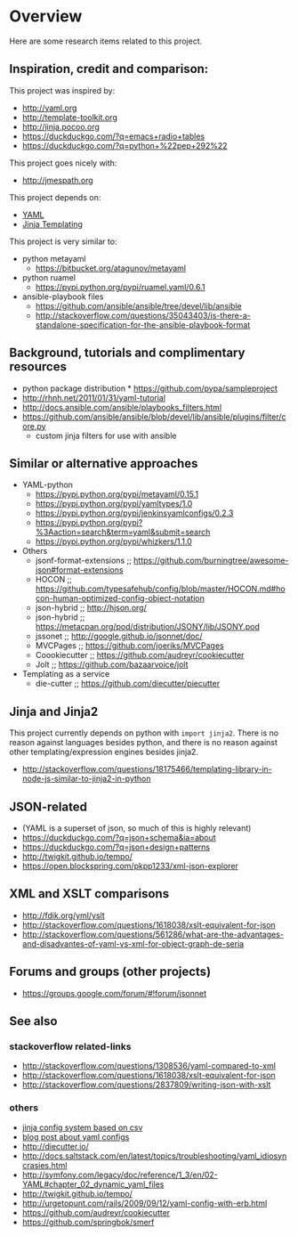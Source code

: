 # Overview

Here are some research items related to this project.

## Inspiration, credit and comparison:

This project was inspired by:

* http://yaml.org
* http://template-toolkit.org
* http://jinja.pocoo.org
* https://duckduckgo.com/?q=emacs+radio+tables
* https://duckduckgo.com/?q=python+%22pep+292%22

This project goes nicely with:
* http://jmespath.org

This project depends on:

* [YAML](http://yaml.org)
* [Jinja Templating](http://jinja.pocoo.org)

This project is very similar to:

* python metayaml
    * https://bitbucket.org/atagunov/metayaml
* python ruamel
    * https://pypi.python.org/pypi/ruamel.yaml/0.6.1
* ansible-playbook files
    * https://github.com/ansible/ansible/tree/devel/lib/ansible
    * http://stackoverflow.com/questions/35043403/is-there-a-standalone-specification-for-the-ansible-playbook-format

## Background, tutorials and complimentary resources
* python package distribution
      * https://github.com/pypa/sampleproject
* http://rhnh.net/2011/01/31/yaml-tutorial
* http://docs.ansible.com/ansible/playbooks_filters.html
* https://github.com/ansible/ansible/blob/devel/lib/ansible/plugins/filter/core.py
  * custom jinja filters for use with ansible

## Similar or alternative approaches
* YAML-python
   * https://pypi.python.org/pypi/metayaml/0.15.1
   * https://pypi.python.org/pypi/yamltypes/1.0
   * https://pypi.python.org/pypi/jenkinsyamlconfigs/0.2.3
   * https://pypi.python.org/pypi?%3Aaction=search&term=yaml&submit=search
   * https://pypi.python.org/pypi/whizkers/1.1.0
* Others
   * jsonf-format-extensions ;; https://github.com/burningtree/awesome-json#format-extensions
   * HOCON ;; https://github.com/typesafehub/config/blob/master/HOCON.md#hocon-human-optimized-config-object-notation
   * json-hybrid ;; http://hjson.org/
   * json-hybrid ;; https://metacpan.org/pod/distribution/JSONY/lib/JSONY.pod
   * jssonet ;; http://google.github.io/jsonnet/doc/
   * MVCPages ;; https://github.com/joeriks/MVCPages
   * Coookiecutter ;; https://github.com/audreyr/cookiecutter
   * Jolt ;; https://github.com/bazaarvoice/jolt
* Templating as a service
   * die-cutter ;; https://github.com/diecutter/piecutter

## Jinja and Jinja2

This project currently depends on python with `import jinja2`.
There is no reason against languages besides python, and there is no reason against other templating/expression engines besides jinja2.

* http://stackoverflow.com/questions/18175466/templating-library-in-node-js-similar-to-jinja2-in-python

## JSON-related

* (YAML is a superset of json, so much of this is highly relevant)
* https://duckduckgo.com/?q=json+schema&ia=about
* https://duckduckgo.com/?q=json+design+patterns
* http://twigkit.github.io/tempo/
* https://open.blockspring.com/pkpp1233/xml-json-explorer

## XML and XSLT comparisons

* http://fdik.org/yml/yslt
* http://stackoverflow.com/questions/1618038/xslt-equivalent-for-json
* http://stackoverflow.com/questions/561286/what-are-the-advantages-and-disadvantes-of-yaml-vs-xml-for-object-graph-de-seria

## Forums and groups (other projects)

* https://groups.google.com/forum/#!forum/jsonnet

## See also

### stackoverflow related-links

* http://stackoverflow.com/questions/1308536/yaml-compared-to-xml
* http://stackoverflow.com/questions/1618038/xslt-equivalent-for-json
* http://stackoverflow.com/questions/2837809/writing-json-with-xslt

### others
* [jinja config system based on csv](http://www.ifconfig.it/wordpress/2014/04/qpc_jinja2/)
* [blog post about yaml configs](https://keepingitclassless.net/2014/03/network-config-templates-jinja2/)
* http://diecutter.io/
* http://docs.saltstack.com/en/latest/topics/troubleshooting/yaml_idiosyncrasies.html
* http://symfony.com/legacy/doc/reference/1_3/en/02-YAML#chapter_02_dynamic_yaml_files
* http://twigkit.github.io/tempo/
* http://urgetopunt.com/rails/2009/09/12/yaml-config-with-erb.html
* https://github.com/audreyr/cookiecutter
* https://github.com/springbok/smerf
